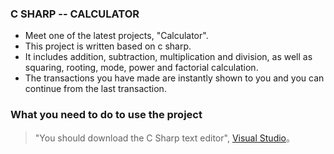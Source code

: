 ### C SHARP -- CALCULATOR

- Meet one of the latest projects, "Calculator".
- This project is written based on c sharp.
- It includes addition, subtraction, multiplication and division, as well as squaring, rooting, mode, power and factorial calculation.
- The transactions you have made are instantly shown to you and you can continue from the last transaction.

### What you need to do to use the project
> "You should download the C Sharp text editor", [Visual Studio](https://visualstudio.microsoft.com/)。

